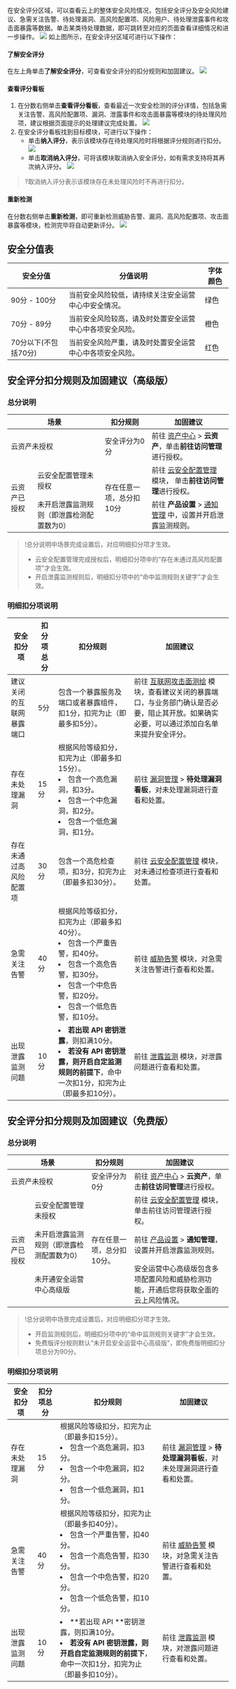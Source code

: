 在安全评分区域，可以查看云上的整体安全风险情况，包括安全评分及安全风险建议、急需关注告警、待处理漏洞、高风险配置项、风险用户、待处理泄露事件和攻击面暴露等数据。单击某类待处理数据，即可跳转至对应的页面查看详细情况和进一步操作。
![](https://qcloudimg.tencent-cloud.cn/raw/2534fa544e11e6462b27d0692e26e22e.png)
如上图所示，在安全评分区域可进行以下操作：

#### 了解安全评分
在左上角单击**了解安全评分**，可查看安全评分的扣分规则和加固建议。
![](https://qcloudimg.tencent-cloud.cn/raw/8fa18b77f536b220efca875c7074eef8.png)

#### 查看评分看板
1. 在分数右侧单击**查看评分看板**，查看最近一次安全检测的评分详情，包括急需关注告警、高风险配置项、漏洞、泄露事件和攻击面暴露等模块的待处理风险项，建议根据页面提示的处理建议完成处置。
![](https://qcloudimg.tencent-cloud.cn/raw/0ae5e89840a4a8c49af388f3c53578b7.png)
 2. 在安全评分看板找到目标模块，可进行以下操作：
    - 单击**纳入评分**，表示该模块存在待处理风险时将根据评分规则进行扣分。
   ![](https://qcloudimg.tencent-cloud.cn/raw/af8443e35f1048cd3583b92e5ea4f584.png)
    - 单击**取消纳入评分**，可将该模块取消纳入安全评分，如有需求支持将其再次纳入评分。
![](https://qcloudimg.tencent-cloud.cn/raw/2a68c3753e54acfffa12972d9a09cbdf.png)
>?取消纳入评分表示该模块存在未处理风险时不再进行扣分。

#### 重新检测
在分数右侧单击**重新检测**，即可重新检测威胁告警、漏洞、高风险配置项、攻击面暴露等模块，检测完毕将自动更新评分。
![](https://qcloudimg.tencent-cloud.cn/raw/0c9ecf8049c2ec6e599a8578cfd33c1c.png)


## 安全分值表
| 安全分值 | 分值说明 | 字体颜色 |
|---------|---------|---------|
|90分 - 100分|	当前安全风险较低，请持续关注安全运营中心中安全情况。	|绿色|
|70分 - 89分	|当前安全风险较高，请及时处置安全运营中心中各项安全风险。|	橙色|
|70分以下(不包括70分)|	当前安全风险严重，请及时处置安全运营中心中各项安全风险。	|红色|

## 安全评分扣分规则及加固建议（高级版）
### 总分说明
<table>
<thead>
<tr>
<th colspan=2 >场景</th>
<th>扣分规则</th>
<th>加固建议</th>
</tr>
</thead>
<tbody><tr>
<td colspan=2 >云资产未授权</td>
<td>安全评分为0分</td>
<td>前往 <a href="https://console.cloud.tencent.com/ssav2/assets">资产中心</a>  &gt; <strong>云资产</strong>，单击<strong>前往访问管理</strong>进行授权。</td>
</tr>
<tr>
<td  rowspan=2 >云资产已授权</td>
<td>云安全配置管理未授权</td>
<td  rowspan=2 >存在任意一项，总分扣10分</td>
<td>前往 <a href="https://console.cloud.tencent.com/ssav2/config">云安全配置管理</a> 模块， 单击<strong>前往访问管理</strong>进行授权。</td>
</tr>
<tr>
<td>未开启泄露监测规则（即泄露检测配置数为0）</td>
<td>前往 <strong>产品设置</strong> &gt; <a href="https://console.cloud.tencent.com/ssav2/setting/notify">通知管理</a> 中，设置并开启泄露监测规则。</td>
</tr>
</tbody></table>

>!总分说明中场景完成设置后，对应明细扣分项才生效。
>- 云安全配置管理完成授权后，明细扣分项中的“存在未通过高风险配置项”才会生效。
>- 开启泄露监测规则后，明细扣分项中的“命中监测规则关键字”才会生效。

### 明细扣分项说明[](id:MXKFSM)
| 安全扣分项               | 扣分项总分 | 扣分规则                                                     | 加固建议                                                     |
| ------------------------ | ---------- | ------------------------------------------------------------ | ------------------------------------------------------------ |
| 建议关闭的互联网暴露端口 | 5分        | 包含一个暴露服务及端口或者暴露组件，扣1分，扣完为止（即最多扣5分）。 | 前往 [互联网攻击面测绘](https://console.cloud.tencent.com/ssav2/assetmap) 模块，查看建议关闭的暴露端口，与业务部门确认是否必要，阻止其开放。如果确实必要，可以通过添加白名单来提升安全评分。 |
| 存在未处理漏洞           | 15分       | 根据风险等级扣分，扣完为止（即最多扣15分）。<br><li>包含一个高危漏洞，扣3分。</li><li>包含一个中危漏洞，扣2分。</li><li>包含一个低危漏洞，扣1分。</li> | 前往 [漏洞管理](https://console.cloud.tencent.com/ssav2/vulner) > **待处理漏洞看板**，对未处理漏洞进行查看和处置。 |
| 存在未通过高风险配置项   | 30分       | 包含一个高危检查项，扣3分，扣完为止（即最多扣30分）。        | 前往 [云安全配置管理](https://console.cloud.tencent.com/ssav2/config) 模块，对未通过检查项进行查看和处置。 |
| 急需关注告警             | 40分       | 根据风险等级扣分，扣完为止（即最多扣40分）。<br/><li>包含一个严重告警，扣40分。</li><li>包含一个高危告警，扣30分。</li><li>包含一个中危告警，扣20分。</li><li>包含一个低危告警，扣10分。</li> | 前往 [威胁告警](https://console.cloud.tencent.com/ssav2/threat) 模块，对急需关注告警进行查看和处置。 |
| 出现泄露监测问题         | 10分       | <li>**若出现 API 密钥泄露**，则扣满10分。</li><li>**若没有 API 密钥泄露，则开启自定监测规则的前提下**，命中一次扣1分，扣完为止（即最多扣10分）。</li> | 前往 [泄露监测](https://console.cloud.tencent.com/ssav2/monitor) 模块，对泄露问题进行查看和处置。 |





## 安全评分扣分规则及加固建议（免费版）
### 总分说明
<table>
<thead>
<tr>
<th colspan=2 >场景</th>
<th>扣分规则</th>
<th>加固建议</th>
</tr>
</thead>
<tbody><tr>
<td colspan=2 >云资产未授权</td>
<td>安全评分为0分</td>
<td>前往 <a href="https://console.cloud.tencent.com/ssav2/assets">资产中心</a>  &gt; <strong>云资产</strong>，单击<strong>前往访问管理</strong>进行授权。</td>
</tr>
<tr>
<td  rowspan=3 >云资产已授权</td>
<td>云安全配置管理未授权</td>
<td  rowspan=3 >存在任意一项，总分扣10分。</td>
<td>前往 <a href="https://console.cloud.tencent.com/ssav2/config">云安全配置管理</a> 模块，单击前往访问管理进行授权。</td>
</tr>
<tr>
 <td>未开启泄露监测规则（即泄露检测配置数为0）</td>
 <td>前往 <a href="https://console.cloud.tencent.com/ssav2/setting">产品设置</a> &gt; <strong>通知管理</strong>，设置并开启泄露监测规则。</td>
</tr>
<tr>
<td>未开通安全运营中心高级版</td>
 <td>安全运营中心高级版包含多项配置风险和威胁检测功能，开通后您将获取全面的云上风险情况。</td>
</tr>
</tbody></table>

>!总分说明中场景完成设置后，对应明细扣分项才生效。
>- 开启监测规则后，明细扣分项中的“命中监测规则关键字”才会生效。
>- 免费版评分规则默认“未开启安全运营中心高级版”，即免费版明细扣分项总分为90分。

### 明细扣分项说明
| 安全扣分项       | 扣分项总分 | 扣分规则                                                     | 加固建议                                                     |
| ---------------- | ---------- | ------------------------------------------------------------ | ------------------------------------------------------------ |
| 存在未处理漏洞   | 15分       | 根据风险等级扣分，扣完为止（即最多扣15分）。<br><li>包含一个高危漏洞，扣3分。</li><li>包含一个中危漏洞，扣2分。</li><li>包含一个低危漏洞，扣1分。</li> | 前往 [漏洞管理](https://console.cloud.tencent.com/ssav2/vulner) > **待处理漏洞看板**，对未处理漏洞进行查看和处置。 |
| 急需关注告警     | 40分       | 根据风险等级扣分，扣完为止（即最多扣40分）。<br><li>包含一个严重告警，扣40分。</li><li>包含一个高危告警，扣30分。</li><li>包含一个中危告警，扣20分。</li><li>包含一个低危告警，扣10分。</li> | 前往 [威胁告警](https://console.cloud.tencent.com/ssav2/threat) 模块，对急需关注告警进行查看和处置。 |
| 出现泄露监测问题 | 10分       | <li>**若出现  API **密钥泄露，则扣满10分。</li><li>**若没有 API 密钥泄露，则开启自定监测规则的前提下**，命中一次扣1分，扣完为止（即最多扣10分）。</li> | 前往 [泄露监测](https://console.cloud.tencent.com/ssav2/monitor) 模块，对泄露问题进行查看和处置。 |



